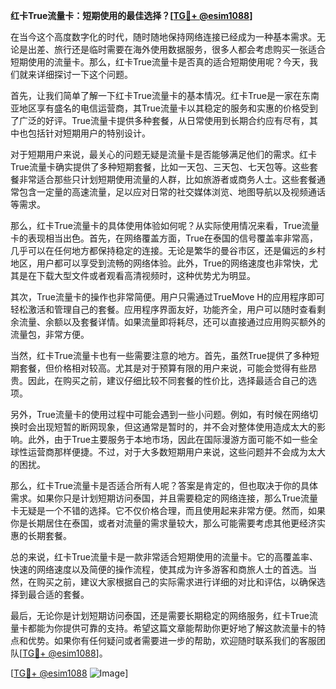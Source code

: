 **红卡True流量卡：短期使用的最佳选择？[[TG💪+ @esim1088](https://t.me/s/esim1088)]**

在当今这个高度数字化的时代，随时随地保持网络连接已经成为一种基本需求。无论是出差、旅行还是临时需要在海外使用数据服务，很多人都会考虑购买一张适合短期使用的流量卡。那么，红卡True流量卡是否真的适合短期使用呢？今天，我们就来详细探讨一下这个问题。

首先，让我们简单了解一下红卡True流量卡的基本情况。红卡True是一家在东南亚地区享有盛名的电信运营商，其True流量卡以其稳定的服务和实惠的价格受到了广泛的好评。True流量卡提供多种套餐，从日常使用到长期合约应有尽有，其中也包括针对短期用户的特别设计。

对于短期用户来说，最关心的问题无疑是流量卡是否能够满足他们的需求。红卡True流量卡确实提供了多种短期套餐，比如一天包、三天包、七天包等。这些套餐非常适合那些只计划短期使用流量的人群，比如旅游者或商务人士。这些套餐通常包含一定量的高速流量，足以应对日常的社交媒体浏览、地图导航以及视频通话等需求。

那么，红卡True流量卡的具体使用体验如何呢？从实际使用情况来看，True流量卡的表现相当出色。首先，在网络覆盖方面，True在泰国的信号覆盖率非常高，几乎可以在任何地方都保持稳定的连接。无论是繁华的曼谷市区，还是偏远的乡村地区，用户都可以享受到流畅的网络体验。此外，True的网络速度也非常快，尤其是在下载大型文件或者观看高清视频时，这种优势尤为明显。

其次，True流量卡的操作也非常简便。用户只需通过TrueMove H的应用程序即可轻松激活和管理自己的套餐。应用程序界面友好，功能齐全，用户可以随时查看剩余流量、余额以及套餐详情。如果流量即将耗尽，还可以直接通过应用购买额外的流量包，非常方便。

当然，红卡True流量卡也有一些需要注意的地方。首先，虽然True提供了多种短期套餐，但价格相对较高。尤其是对于预算有限的用户来说，可能会觉得有些昂贵。因此，在购买之前，建议仔细比较不同套餐的性价比，选择最适合自己的选项。

另外，True流量卡的使用过程中可能会遇到一些小问题。例如，有时候在网络切换时会出现短暂的断网现象，但这通常是暂时的，并不会对整体使用造成太大的影响。此外，由于True主要服务于本地市场，因此在国际漫游方面可能不如一些全球性运营商那样便捷。不过，对于大多数短期用户来说，这些问题并不会成为太大的困扰。

那么，红卡True流量卡是否适合所有人呢？答案是肯定的，但也取决于你的具体需求。如果你只是计划短期访问泰国，并且需要稳定的网络连接，那么True流量卡无疑是一个不错的选择。它不仅价格合理，而且使用起来非常方便。然而，如果你是长期居住在泰国，或者对流量的需求量较大，那么可能需要考虑其他更经济实惠的长期套餐。

总的来说，红卡True流量卡是一款非常适合短期使用的流量卡。它的高覆盖率、快速的网络速度以及简便的操作流程，使其成为许多游客和商旅人士的首选。当然，在购买之前，建议大家根据自己的实际需求进行详细的对比和评估，以确保选择到最合适的套餐。

最后，无论你是计划短期访问泰国，还是需要长期稳定的网络服务，红卡True流量卡都能为你提供可靠的支持。希望这篇文章能帮助你更好地了解这款流量卡的特点和优势。如果你有任何疑问或者需要进一步的帮助，欢迎随时联系我们的客服团队[[TG💪+ @esim1088](https://t.me/s/esim1088)]。

[[TG💪+ @esim1088](https://t.me/s/esim1088) ![Image](https://i.postimg.cc/4NQfJmqS/Snipaste-2025-05-13-00-14-12.png)]